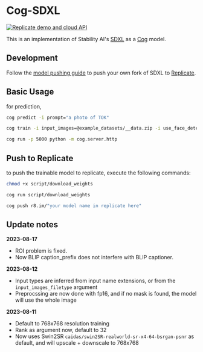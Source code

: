 # Cog-SDXL

[![Replicate demo and cloud API](https://replicate.com/stability-ai/sdxl/badge)](https://replicate.com/stability-ai/sdxl)

This is an implementation of Stability AI's [SDXL](https://github.com/Stability-AI/generative-models) as a [Cog](https://github.com/replicate/cog) model.

## Development

Follow the [model pushing guide](https://replicate.com/docs/guides/push-a-model) to push your own fork of SDXL to [Replicate](https://replicate.com).

## Basic Usage

for prediction,

```bash
cog predict -i prompt="a photo of TOK"
```

```bash
cog train -i input_images=@example_datasets/__data.zip -i use_face_detection_instead=True
```

```bash
cog run -p 5000 python -m cog.server.http
```

## Push to Replicate

to push the trainable model to replicate, execute the following commands:

```bash
chmod +x script/download_weights
```

```bash
cog run script/download_weights
```

```bash
cog push r8.im/"your model name in replicate here"
```

## Update notes

**2023-08-17**
* ROI problem is fixed.
* Now BLIP caption_prefix does not interfere with BLIP captioner.


**2023-08-12**
* Input types are inferred from input name extensions, or from the `input_images_filetype` argument
* Preprocssing are now done with fp16, and if no mask is found, the model will use the whole image

**2023-08-11**
* Default to 768x768 resolution training
* Rank as argument now, default to 32
* Now uses Swin2SR `caidas/swin2SR-realworld-sr-x4-64-bsrgan-psnr` as default, and will upscale + downscale to 768x768
